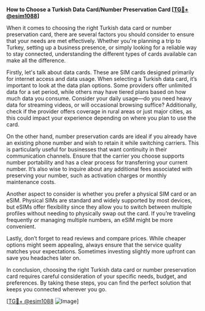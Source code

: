 **How to Choose a Turkish Data Card/Number Preservation Card [[TG💪+ @esim1088](https://t.me/s/esim1088)]**

When it comes to choosing the right Turkish data card or number preservation card, there are several factors you should consider to ensure that your needs are met effectively. Whether you're planning a trip to Turkey, setting up a business presence, or simply looking for a reliable way to stay connected, understanding the different types of cards available can make all the difference.

Firstly, let's talk about data cards. These are SIM cards designed primarily for internet access and data usage. When selecting a Turkish data card, it’s important to look at the data plan options. Some providers offer unlimited data for a set period, while others may have tiered plans based on how much data you consume. Consider your daily usage—do you need heavy data for streaming videos, or will occasional browsing suffice? Additionally, check if the provider offers coverage in rural areas or just major cities, as this could impact your experience depending on where you plan to use the card.

On the other hand, number preservation cards are ideal if you already have an existing phone number and wish to retain it while switching carriers. This is particularly useful for businesses that want continuity in their communication channels. Ensure that the carrier you choose supports number portability and has a clear process for transferring your current number. It’s also wise to inquire about any additional fees associated with preserving your number, such as activation charges or monthly maintenance costs.

Another aspect to consider is whether you prefer a physical SIM card or an eSIM. Physical SIMs are standard and widely supported by most devices, but eSIMs offer flexibility since they allow you to switch between multiple profiles without needing to physically swap out the card. If you’re traveling frequently or managing multiple numbers, an eSIM might be more convenient.

Lastly, don’t forget to read reviews and compare prices. While cheaper options might seem appealing, always ensure that the service quality matches your expectations. Sometimes investing slightly more upfront can save you headaches later on.

In conclusion, choosing the right Turkish data card or number preservation card requires careful consideration of your specific needs, budget, and preferences. By taking these steps, you can find the perfect solution that keeps you connected wherever you go.

[[TG💪+ @esim1088](https://t.me/s/esim1088) ![Image](https://i.postimg.cc/Y0z9fWf4/image.png)]